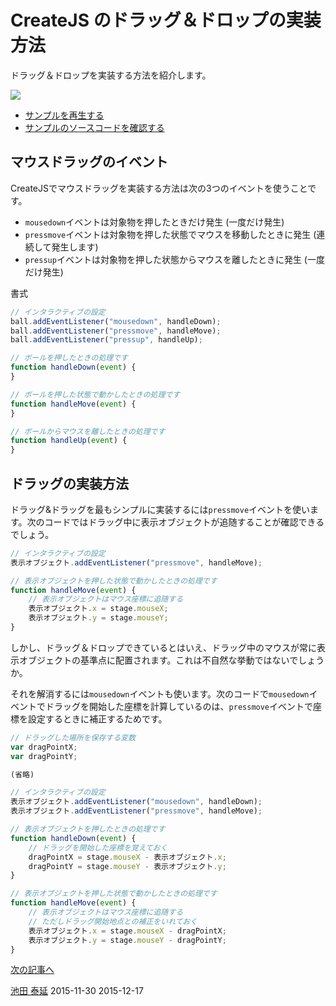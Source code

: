# CreateJS のドラッグ＆ドロップの実装方法

ドラッグ＆ドロップを実装する方法を紹介します。

![](../imgs/mouse_drag.html.png)

- [サンプルを再生する](https://ics-creative.github.io/tutorial-createjs/samples/mouse_drag.html)
- [サンプルのソースコードを確認する](../samples/mouse_drag.html)

## マウスドラッグのイベント

CreateJSでマウスドラッグを実装する方法は次の3つのイベントを使うことです。

- `mousedown`イベントは対象物を押したときだけ発生 (一度だけ発生)
- `pressmove`イベントは対象物を押した状態でマウスを移動したときに発生 (連続して発生します)
- `pressup`イベントは対象物を押した状態からマウスを離したときに発生 (一度だけ発生)

書式

```js
// インタラクティブの設定
ball.addEventListener("mousedown", handleDown);
ball.addEventListener("pressmove", handleMove);
ball.addEventListener("pressup", handleUp);

// ボールを押したときの処理です
function handleDown(event) {
}

// ボールを押した状態で動かしたときの処理です
function handleMove(event) {
}

// ボールからマウスを離したときの処理です
function handleUp(event) {
}
```

## ドラッグの実装方法

ドラッグ&ドラッグを最もシンプルに実装するには`pressmove`イベントを使います。次のコードではドラッグ中に表示オブジェクトが追随することが確認できるでしょう。

```js
// インタラクティブの設定
表示オブジェクト.addEventListener("pressmove", handleMove);

// 表示オブジェクトを押した状態で動かしたときの処理です
function handleMove(event) {
	// 表示オブジェクトはマウス座標に追随する
	表示オブジェクト.x = stage.mouseX;
	表示オブジェクト.y = stage.mouseY;
}
```

しかし、ドラッグ＆ドロップできているとはいえ、ドラッグ中のマウスが常に表示オブジェクトの基準点に配置されます。これは不自然な挙動ではないでしょうか。

それを解消するには`mousedown`イベントも使います。次のコードで`mousedown`イベントでドラッグを開始した座標を計算しているのは、`pressmove`イベントで座標を設定するときに補正するためです。

```js
// ドラッグした場所を保存する変数
var dragPointX;
var dragPointY;

(省略)

// インタラクティブの設定
表示オブジェクト.addEventListener("mousedown", handleDown);
表示オブジェクト.addEventListener("pressmove", handleMove);

// 表示オブジェクトを押したときの処理です
function handleDown(event) {
	// ドラッグを開始した座標を覚えておく
	dragPointX = stage.mouseX - 表示オブジェクト.x;
	dragPointY = stage.mouseY - 表示オブジェクト.y;
}

// 表示オブジェクトを押した状態で動かしたときの処理です
function handleMove(event) {
	// 表示オブジェクトはマウス座標に追随する
	// ただしドラッグ開始地点との補正をいれておく
	表示オブジェクト.x = stage.mouseX - dragPointX;
	表示オブジェクト.y = stage.mouseY - dragPointY;
}
```


[次の記事へ](mouse_touch.md)



<article-author>[池田 泰延](https://twitter.com/clockmaker)</article-author>
<article-date-published>2015-11-30</article-date-published>
<article-date-modified>2015-12-17</article-date-modified>
